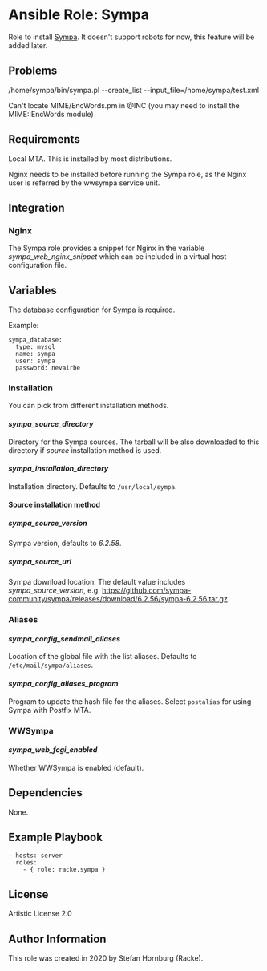 # Ansible Role: Sympa

Role to install [Sympa](https://github.com/sympa-community/sympa). It
doesn't support robots for now, this feature will be added later.

## Problems

 /home/sympa/bin/sympa.pl --create_list --input_file=/home/sympa/test.xml

Can't locate MIME/EncWords.pm in @INC (you may need to install the
MIME::EncWords module) 

## Requirements

Local MTA. This is installed by most distributions.

Nginx needs to be installed before running the Sympa role, as the Nginx user
is referred by the wwsympa service unit.

## Integration

### Nginx

The Sympa role provides a snippet for Nginx in the variable
*sympa_web_nginx_snippet* which can be included in a virtual host
configuration file.

## Variables

The database configuration for Sympa is required.

Example:

    sympa_database:
      type: mysql
      name: sympa
      user: sympa
      password: nevairbe

### Installation

You can pick from different installation methods.

#### *sympa_source_directory*

Directory for the Sympa sources. The tarball will be also downloaded to this directory if
*source* installation method is used.

#### *sympa_installation_directory*

Installation directory. Defaults to `/usr/local/sympa`.

#### Source installation method

##### *sympa_source_version*

Sympa version, defaults to *6.2.58*.

##### *sympa_source_url*

Sympa download location. The default value includes *sympa_source_version*,
e.g. https://github.com/sympa-community/sympa/releases/download/6.2.56/sympa-6.2.56.tar.gz.

### Aliases

#### *sympa_config_sendmail_aliases*

Location of the global file with the list aliases. Defaults to `/etc/mail/sympa/aliases`.

#### *sympa_config_aliases_program*

Program to update the hash file for the aliases. Select `postalias` for using
Sympa with Postfix MTA.

### WWSympa

#### *sympa_web_fcgi_enabled*

Whether WWSympa is enabled (default).

## Dependencies

None.

## Example Playbook

    - hosts: server
      roles:
        - { role: racke.sympa }

## License

Artistic License 2.0

## Author Information

This role was created in 2020 by Stefan Hornburg (Racke).
